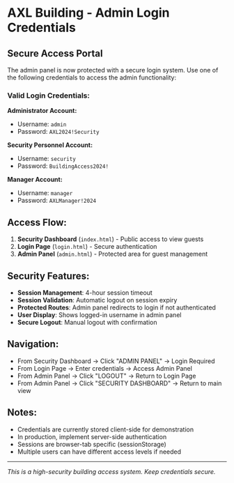 # AXL Building - Admin Login Credentials

## Secure Access Portal

The admin panel is now protected with a secure login system. Use one of the following credentials to access the admin functionality:

### Valid Login Credentials:

**Administrator Account:**
- Username: `admin`
- Password: `AXL2024!Security`

**Security Personnel Account:**
- Username: `security`
- Password: `BuildingAccess2024!`

**Manager Account:**
- Username: `manager`
- Password: `AXLManager!2024`

## Access Flow:

1. **Security Dashboard** (`index.html`) - Public access to view guests
2. **Login Page** (`login.html`) - Secure authentication
3. **Admin Panel** (`admin.html`) - Protected area for guest management

## Security Features:

- **Session Management**: 4-hour session timeout
- **Session Validation**: Automatic logout on session expiry
- **Protected Routes**: Admin panel redirects to login if not authenticated
- **User Display**: Shows logged-in username in admin panel
- **Secure Logout**: Manual logout with confirmation

## Navigation:

- From Security Dashboard → Click "ADMIN PANEL" → Login Required
- From Login Page → Enter credentials → Access Admin Panel
- From Admin Panel → Click "LOGOUT" → Return to Login Page
- From Admin Panel → Click "SECURITY DASHBOARD" → Return to main view

## Notes:

- Credentials are currently stored client-side for demonstration
- In production, implement server-side authentication
- Sessions are browser-tab specific (sessionStorage)
- Multiple users can have different access levels if needed

---

*This is a high-security building access system. Keep credentials secure.* 